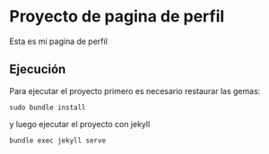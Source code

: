 # Proyecto de pagina de perfil

Esta es mi pagina de perfil
## Ejecución

Para ejecutar el proyecto primero es necesario restaurar las gemas:

```
sudo bundle install
```

y luego ejecutar el proyecto con jekyll

```
bundle exec jekyll serve
```